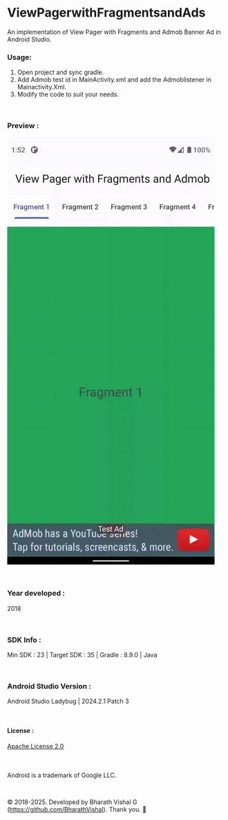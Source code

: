 ﻿# ViewPagerwithFragmentsandAds

An implementation of View Pager with Fragments and Admob Banner Ad in Android Studio. 


### Usage:
1. Open project and sync gradle.
2. Add Admob test id in MainActivity.xml and add the Admoblistener in Mainactivity.Xml.
3. Modify the code to suit your needs.



&nbsp;

### Preview : 
![](https://github.com/BharathVishal/ViewPagerwithFragmentsandAds/blob/master/Preview/PreviewGif.gif)


&nbsp;

### Year developed : 
2018


&nbsp;

### SDK Info : 
Min SDK : 23  | Target SDK : 35 | Gradle : 8.9.0 | Java

&nbsp;


### Android Studio Version : 
Android Studio Ladybug | 2024.2.1 Patch 3


&nbsp;

#### License : 
[Apache License 2.0](https://github.com/BharathVishal/ViewPagerwithFragmentsandAds/blob/master/LICENSE)
&nbsp;

&nbsp;
&nbsp;
####
Android is a trademark of Google LLC. 

&nbsp;
&nbsp;


© 2018-2025. Developed by Bharath Vishal G (https://github.com/BharathVishal).
Thank you. :slightly_smiling_face:

